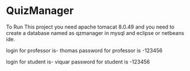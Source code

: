 # QuizManager

To Run This project you need apache tomacat 8.0.49 and you need to create a database named as qzmanager in mysql and eclipse or netbeans ide.

login for professor is- thomas 
password for professor is -123456

login for student is- viquar 
password for student is -123456

